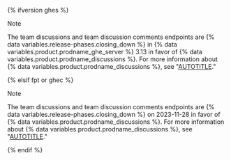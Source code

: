 {% ifversion ghes %}

> [!NOTE]
> The team discussions and team discussion comments endpoints are {% data variables.release-phases.closing_down %} in {% data variables.product.prodname_ghe_server %} 3.13 in favor of {% data variables.product.prodname_discussions %}. For more information about {% data variables.product.prodname_discussions %}, see "[AUTOTITLE](/discussions)."

{% elsif fpt or ghec %}

> [!NOTE]
> The team discussions and team discussion comments endpoints are {% data variables.release-phases.closing_down %} on 2023-11-28 in favor of {% data variables.product.prodname_discussions %}. For more information about {% data variables.product.prodname_discussions %}, see "[AUTOTITLE](/discussions)."

{% endif %}
